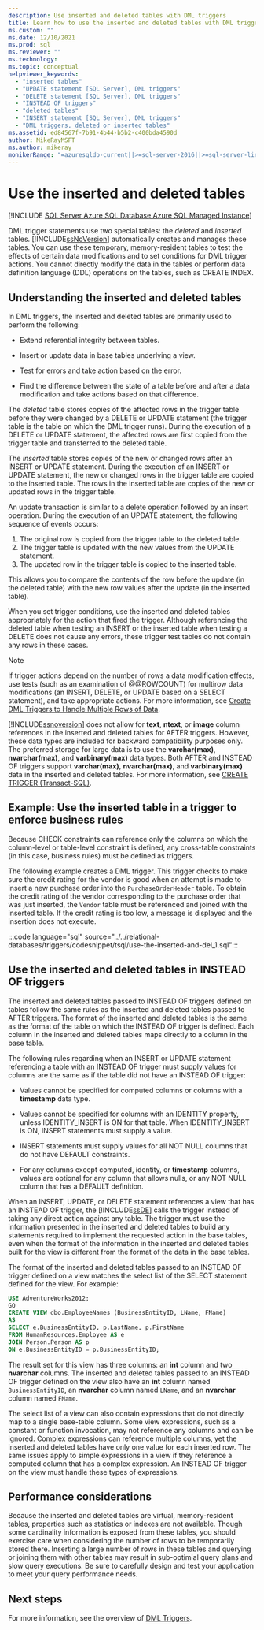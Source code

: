 ```yaml
---
description: Use inserted and deleted tables with DML triggers
title: Learn how to use the inserted and deleted tables with DML triggers to inspect changes.
ms.custom: ""
ms.date: 12/10/2021
ms.prod: sql
ms.reviewer: ""
ms.technology: 
ms.topic: conceptual
helpviewer_keywords: 
  - "inserted tables"
  - "UPDATE statement [SQL Server], DML triggers"
  - "DELETE statement [SQL Server], DML triggers"
  - "INSTEAD OF triggers"
  - "deleted tables"
  - "INSERT statement [SQL Server], DML triggers"
  - "DML triggers, deleted or inserted tables"
ms.assetid: ed84567f-7b91-4b44-b5b2-c400bda4590d
author: MikeRayMSFT
ms.author: mikeray
monikerRange: "=azuresqldb-current||>=sql-server-2016||>=sql-server-linux-2017||=azuresqldb-mi-current"
---
```


# Use the inserted and deleted tables

[!INCLUDE [SQL Server Azure SQL Database Azure SQL Managed Instance](../../includes/applies-to-version/sql-asdb-asdbmi.md)]

  DML trigger statements use two special tables: the *deleted* and *inserted* tables. [!INCLUDE[ssNoVersion](../../includes/ssnoversion-md.md)] automatically creates and manages these tables. You can use these temporary, memory-resident tables to test the effects of certain data modifications and to set conditions for DML trigger actions. You cannot directly modify the data in the tables or perform data definition language (DDL) operations on the tables, such as CREATE INDEX.  

 ## Understanding the inserted and deleted tables

 In DML triggers, the inserted and deleted tables are primarily used to perform the following:  
  
-   Extend referential integrity between tables.  
  
-   Insert or update data in base tables underlying a view.  
  
-   Test for errors and take action based on the error.  
  
-   Find the difference between the state of a table before and after a data modification and take actions based on that difference.  
  
 The *deleted* table stores copies of the affected rows in the trigger table before they were changed by a DELETE or UPDATE statement (the trigger table is the table on which the DML trigger runs). During the execution of a DELETE or UPDATE statement, the affected rows are first copied from the trigger table and transferred to the deleted table.

 The *inserted* table stores copies of the new or changed rows after an INSERT or UPDATE statement. During the execution of an INSERT or UPDATE statement, the new or changed rows in the trigger table are copied to the inserted table. The rows in the inserted table are copies of the new or updated rows in the trigger table.  
  
 An update transaction is similar to a delete operation followed by an insert operation. During the execution of an UPDATE statement, the following sequence of events occurs:
 
 1. The original row is copied from the trigger table to the deleted table.
 1. The trigger table is updated with the new values from the UPDATE statement.
 1. The updated row in the trigger table is copied to the inserted table.

 This allows you to compare the contents of the row before the update (in the deleted table) with the new row values after the update (in the inserted table). 
  
 When you set trigger conditions, use the inserted and deleted tables appropriately for the action that fired the trigger. Although referencing the deleted table when testing an INSERT or the inserted table when testing a DELETE does not cause any errors, these trigger test tables do not contain any rows in these cases.  
  
> [!NOTE]  
>  If trigger actions depend on the number of rows a data modification effects, use tests (such as an examination of @@ROWCOUNT) for multirow data modifications (an INSERT, DELETE, or UPDATE based on a SELECT statement), and take appropriate actions. For more information, see [Create DML Triggers to Handle Multiple Rows of Data](../../relational-databases/triggers/create-dml-triggers-to-handle-multiple-rows-of-data.md).
  
 [!INCLUDE[ssnoversion](../../includes/ssnoversion-md.md)] does not allow for **text**, **ntext**, or **image** column references in the inserted and deleted tables for AFTER triggers. However, these data types are included for backward compatibility purposes only. The preferred storage for large data is to use the **varchar(max)**, **nvarchar(max)**, and **varbinary(max)** data types. Both AFTER and INSTEAD OF triggers support **varchar(max)**, **nvarchar(max)**, and **varbinary(max)** data in the inserted and deleted tables. For more information, see [CREATE TRIGGER &#40;Transact-SQL&#41;](../../t-sql/statements/create-trigger-transact-sql.md).  
  
 ## Example: Use the inserted table in a trigger to enforce business rules  
  
 Because CHECK constraints can reference only the columns on which the column-level or table-level constraint is defined, any cross-table constraints (in this case, business rules) must be defined as triggers.  
  
 The following example creates a DML trigger. This trigger checks to make sure the credit rating for the vendor is good when an attempt is made to insert a new purchase order into the `PurchaseOrderHeader` table. To obtain the credit rating of the vendor corresponding to the purchase order that was just inserted, the `Vendor` table must be referenced and joined with the inserted table. If the credit rating is too low, a message is displayed and the insertion does not execute.
  
 :::code language="sql" source="../../relational-databases/triggers/codesnippet/tsql/use-the-inserted-and-del_1.sql":::

## Use the inserted and deleted tables in INSTEAD OF triggers  

 The inserted and deleted tables passed to INSTEAD OF triggers defined on tables follow the same rules as the inserted and deleted tables passed to AFTER triggers. The format of the inserted and deleted tables is the same as the format of the table on which the INSTEAD OF trigger is defined. Each column in the inserted and deleted tables maps directly to a column in the base table.  
  
 The following rules regarding when an INSERT or UPDATE statement referencing a table with an INSTEAD OF trigger must supply values for columns are the same as if the table did not have an INSTEAD OF trigger:  
  
-   Values cannot be specified for computed columns or columns with a **timestamp** data type.  
  
-   Values cannot be specified for columns with an IDENTITY property, unless IDENTITY_INSERT is ON for that table. When IDENTITY_INSERT is ON, INSERT statements must supply a value.  
  
-   INSERT statements must supply values for all NOT NULL columns that do not have DEFAULT constraints.  
  
-   For any columns except computed, identity, or **timestamp** columns, values are optional for any column that allows nulls, or any NOT NULL column that has a DEFAULT definition.  
  
 When an INSERT, UPDATE, or DELETE statement references a view that has an INSTEAD OF trigger, the [!INCLUDE[ssDE](../../includes/ssde-md.md)] calls the trigger instead of taking any direct action against any table. The trigger must use the information presented in the inserted and deleted tables to build any statements required to implement the requested action in the base tables, even when the format of the information in the inserted and deleted tables built for the view is different from the format of the data in the base tables.  
  
 The format of the inserted and deleted tables passed to an INSTEAD OF trigger defined on a view matches the select list of the SELECT statement defined for the view. For example:  
  
```sql
USE AdventureWorks2012;  
GO  
CREATE VIEW dbo.EmployeeNames (BusinessEntityID, LName, FName)  
AS  
SELECT e.BusinessEntityID, p.LastName, p.FirstName  
FROM HumanResources.Employee AS e   
JOIN Person.Person AS p  
ON e.BusinessEntityID = p.BusinessEntityID;  
```  
  
 The result set for this view has three columns: an **int** column and two **nvarchar** columns. The inserted and deleted tables passed to an INSTEAD OF trigger defined on the view also have an **int** column named `BusinessEntityID`, an **nvarchar** column named `LName`, and an **nvarchar** column named `FName`.  
  
 The select list of a view can also contain expressions that do not directly map to a single base-table column. Some view expressions, such as a constant or function invocation, may not reference any columns and can be ignored. Complex expressions can reference multiple columns, yet the inserted and deleted tables have only one value for each inserted row. The same issues apply to simple expressions in a view if they reference a computed column that has a complex expression. An INSTEAD OF trigger on the view must handle these types of expressions.  
  
## Performance considerations

Because the inserted and deleted tables are virtual, memory-resident tables, properties such as statistics or indexes are not available. Though some cardinality information is exposed from these tables, you should exercise care when considering the number of rows to be temporarily stored there. Inserting a large number of rows in these tables and querying or joining them with other tables may result in sub-optimial query plans and slow query executions. Be sure to carefully design and test your application to meet your query performance needs.

## Next steps

For more information, see the overview of [DML Triggers](dml-triggers.md).

